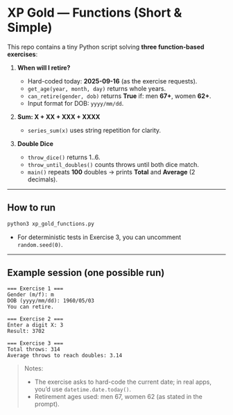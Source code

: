 # XP Gold — Functions (Short & Simple)

This repo contains a tiny Python script solving **three function-based exercises**:

1) **When will I retire?**  
   - Hard-coded today: **2025-09-16** (as the exercise requests).  
   - `get_age(year, month, day)` returns whole years.  
   - `can_retire(gender, dob)` returns **True** if: men **67+**, women **62+**.  
   - Input format for DOB: `yyyy/mm/dd`.

2) **Sum: X + XX + XXX + XXXX**  
   - `series_sum(x)` uses string repetition for clarity.

3) **Double Dice**  
   - `throw_dice()` returns 1..6.  
   - `throw_until_doubles()` counts throws until both dice match.  
   - `main()` repeats **100** doubles → prints **Total** and **Average** (2 decimals).

---

## How to run

```bash
python3 xp_gold_functions.py
```

- For deterministic tests in Exercise 3, you can uncomment `random.seed(0)`.

---

## Example session (one possible run)

```
=== Exercise 1 ===
Gender (m/f): m
DOB (yyyy/mm/dd): 1960/05/03
You can retire.

=== Exercise 2 ===
Enter a digit X: 3
Result: 3702

=== Exercise 3 ===
Total throws: 314
Average throws to reach doubles: 3.14
```

> Notes:
> - The exercise asks to hard-code the current date; in real apps, you’d use `datetime.date.today()`.
> - Retirement ages used: men 67, women 62 (as stated in the prompt).
